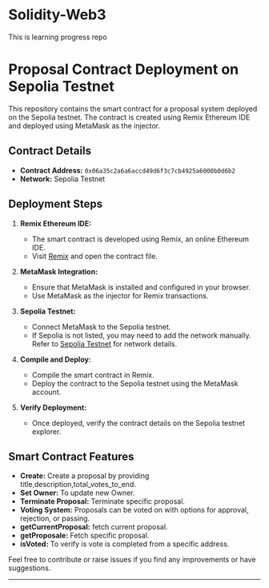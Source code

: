 # Solidity-Web3
This is learning progress repo

# Proposal Contract Deployment on Sepolia Testnet

This repository contains the smart contract for a proposal system deployed on the Sepolia testnet. The contract is created using Remix Ethereum IDE and deployed using MetaMask as the injector.

## Contract Details

- **Contract Address:** `0x06a35c2a6a6accd49d6f3c7cb4925a6000b0d6b2`
- **Network:** Sepolia Testnet

## Deployment Steps

1. **Remix Ethereum IDE:**
   - The smart contract is developed using Remix, an online Ethereum IDE.
   - Visit [Remix](https://remix.ethereum.org/) and open the contract file.

2. **MetaMask Integration:**
   - Ensure that MetaMask is installed and configured in your browser.
   - Use MetaMask as the injector for Remix transactions.

3. **Sepolia Testnet:**
   - Connect MetaMask to the Sepolia testnet.
   - If Sepolia is not listed, you may need to add the network manually. Refer to [Sepolia Testnet](https://sepolia.io/) for network details.

4. **Compile and Deploy:**
   - Compile the smart contract in Remix.
   - Deploy the contract to the Sepolia testnet using the MetaMask account.

5. **Verify Deployment:**
   - Once deployed, verify the contract details on the Sepolia testnet explorer.

## Smart Contract Features

- **Create:** Create a proposal by providing title,description,total_votes_to_end.
- **Set Owner:** To update new Owner.
- **Terminate Proposal:** Terminate specific proposal.
- **Voting System:** Proposals can be voted on with options for approval, rejection, or passing.
- **getCurrentProposal:** fetch current proposal.
- **getProposale:** Fetch specific proposal.
- **isVoted:** To verify is vote is completed from a specific address.


Feel free to contribute or raise issues if you find any improvements or have suggestions.

---



